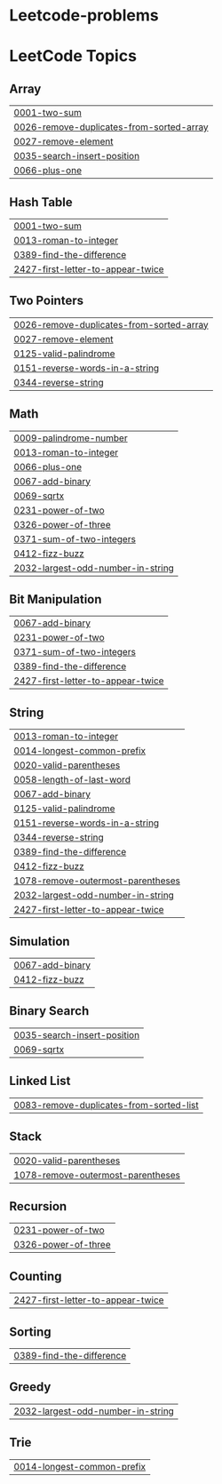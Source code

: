 # Leetcode-problems
<!---LeetCode Topics Start-->
# LeetCode Topics
## Array
|  |
| ------- |
| [0001-two-sum](https://github.com/akshaydeepakm44/Leetcode-problems/tree/master/0001-two-sum) |
| [0026-remove-duplicates-from-sorted-array](https://github.com/akshaydeepakm44/Leetcode-problems/tree/master/0026-remove-duplicates-from-sorted-array) |
| [0027-remove-element](https://github.com/akshaydeepakm44/Leetcode-problems/tree/master/0027-remove-element) |
| [0035-search-insert-position](https://github.com/akshaydeepakm44/Leetcode-problems/tree/master/0035-search-insert-position) |
| [0066-plus-one](https://github.com/akshaydeepakm44/Leetcode-problems/tree/master/0066-plus-one) |
## Hash Table
|  |
| ------- |
| [0001-two-sum](https://github.com/akshaydeepakm44/Leetcode-problems/tree/master/0001-two-sum) |
| [0013-roman-to-integer](https://github.com/akshaydeepakm44/Leetcode-problems/tree/master/0013-roman-to-integer) |
| [0389-find-the-difference](https://github.com/akshaydeepakm44/Leetcode-problems/tree/master/0389-find-the-difference) |
| [2427-first-letter-to-appear-twice](https://github.com/akshaydeepakm44/Leetcode-problems/tree/master/2427-first-letter-to-appear-twice) |
## Two Pointers
|  |
| ------- |
| [0026-remove-duplicates-from-sorted-array](https://github.com/akshaydeepakm44/Leetcode-problems/tree/master/0026-remove-duplicates-from-sorted-array) |
| [0027-remove-element](https://github.com/akshaydeepakm44/Leetcode-problems/tree/master/0027-remove-element) |
| [0125-valid-palindrome](https://github.com/akshaydeepakm44/Leetcode-problems/tree/master/0125-valid-palindrome) |
| [0151-reverse-words-in-a-string](https://github.com/akshaydeepakm44/Leetcode-problems/tree/master/0151-reverse-words-in-a-string) |
| [0344-reverse-string](https://github.com/akshaydeepakm44/Leetcode-problems/tree/master/0344-reverse-string) |
## Math
|  |
| ------- |
| [0009-palindrome-number](https://github.com/akshaydeepakm44/Leetcode-problems/tree/master/0009-palindrome-number) |
| [0013-roman-to-integer](https://github.com/akshaydeepakm44/Leetcode-problems/tree/master/0013-roman-to-integer) |
| [0066-plus-one](https://github.com/akshaydeepakm44/Leetcode-problems/tree/master/0066-plus-one) |
| [0067-add-binary](https://github.com/akshaydeepakm44/Leetcode-problems/tree/master/0067-add-binary) |
| [0069-sqrtx](https://github.com/akshaydeepakm44/Leetcode-problems/tree/master/0069-sqrtx) |
| [0231-power-of-two](https://github.com/akshaydeepakm44/Leetcode-problems/tree/master/0231-power-of-two) |
| [0326-power-of-three](https://github.com/akshaydeepakm44/Leetcode-problems/tree/master/0326-power-of-three) |
| [0371-sum-of-two-integers](https://github.com/akshaydeepakm44/Leetcode-problems/tree/master/0371-sum-of-two-integers) |
| [0412-fizz-buzz](https://github.com/akshaydeepakm44/Leetcode-problems/tree/master/0412-fizz-buzz) |
| [2032-largest-odd-number-in-string](https://github.com/akshaydeepakm44/Leetcode-problems/tree/master/2032-largest-odd-number-in-string) |
## Bit Manipulation
|  |
| ------- |
| [0067-add-binary](https://github.com/akshaydeepakm44/Leetcode-problems/tree/master/0067-add-binary) |
| [0231-power-of-two](https://github.com/akshaydeepakm44/Leetcode-problems/tree/master/0231-power-of-two) |
| [0371-sum-of-two-integers](https://github.com/akshaydeepakm44/Leetcode-problems/tree/master/0371-sum-of-two-integers) |
| [0389-find-the-difference](https://github.com/akshaydeepakm44/Leetcode-problems/tree/master/0389-find-the-difference) |
| [2427-first-letter-to-appear-twice](https://github.com/akshaydeepakm44/Leetcode-problems/tree/master/2427-first-letter-to-appear-twice) |
## String
|  |
| ------- |
| [0013-roman-to-integer](https://github.com/akshaydeepakm44/Leetcode-problems/tree/master/0013-roman-to-integer) |
| [0014-longest-common-prefix](https://github.com/akshaydeepakm44/Leetcode-problems/tree/master/0014-longest-common-prefix) |
| [0020-valid-parentheses](https://github.com/akshaydeepakm44/Leetcode-problems/tree/master/0020-valid-parentheses) |
| [0058-length-of-last-word](https://github.com/akshaydeepakm44/Leetcode-problems/tree/master/0058-length-of-last-word) |
| [0067-add-binary](https://github.com/akshaydeepakm44/Leetcode-problems/tree/master/0067-add-binary) |
| [0125-valid-palindrome](https://github.com/akshaydeepakm44/Leetcode-problems/tree/master/0125-valid-palindrome) |
| [0151-reverse-words-in-a-string](https://github.com/akshaydeepakm44/Leetcode-problems/tree/master/0151-reverse-words-in-a-string) |
| [0344-reverse-string](https://github.com/akshaydeepakm44/Leetcode-problems/tree/master/0344-reverse-string) |
| [0389-find-the-difference](https://github.com/akshaydeepakm44/Leetcode-problems/tree/master/0389-find-the-difference) |
| [0412-fizz-buzz](https://github.com/akshaydeepakm44/Leetcode-problems/tree/master/0412-fizz-buzz) |
| [1078-remove-outermost-parentheses](https://github.com/akshaydeepakm44/Leetcode-problems/tree/master/1078-remove-outermost-parentheses) |
| [2032-largest-odd-number-in-string](https://github.com/akshaydeepakm44/Leetcode-problems/tree/master/2032-largest-odd-number-in-string) |
| [2427-first-letter-to-appear-twice](https://github.com/akshaydeepakm44/Leetcode-problems/tree/master/2427-first-letter-to-appear-twice) |
## Simulation
|  |
| ------- |
| [0067-add-binary](https://github.com/akshaydeepakm44/Leetcode-problems/tree/master/0067-add-binary) |
| [0412-fizz-buzz](https://github.com/akshaydeepakm44/Leetcode-problems/tree/master/0412-fizz-buzz) |
## Binary Search
|  |
| ------- |
| [0035-search-insert-position](https://github.com/akshaydeepakm44/Leetcode-problems/tree/master/0035-search-insert-position) |
| [0069-sqrtx](https://github.com/akshaydeepakm44/Leetcode-problems/tree/master/0069-sqrtx) |
## Linked List
|  |
| ------- |
| [0083-remove-duplicates-from-sorted-list](https://github.com/akshaydeepakm44/Leetcode-problems/tree/master/0083-remove-duplicates-from-sorted-list) |
## Stack
|  |
| ------- |
| [0020-valid-parentheses](https://github.com/akshaydeepakm44/Leetcode-problems/tree/master/0020-valid-parentheses) |
| [1078-remove-outermost-parentheses](https://github.com/akshaydeepakm44/Leetcode-problems/tree/master/1078-remove-outermost-parentheses) |
## Recursion
|  |
| ------- |
| [0231-power-of-two](https://github.com/akshaydeepakm44/Leetcode-problems/tree/master/0231-power-of-two) |
| [0326-power-of-three](https://github.com/akshaydeepakm44/Leetcode-problems/tree/master/0326-power-of-three) |
## Counting
|  |
| ------- |
| [2427-first-letter-to-appear-twice](https://github.com/akshaydeepakm44/Leetcode-problems/tree/master/2427-first-letter-to-appear-twice) |
## Sorting
|  |
| ------- |
| [0389-find-the-difference](https://github.com/akshaydeepakm44/Leetcode-problems/tree/master/0389-find-the-difference) |
## Greedy
|  |
| ------- |
| [2032-largest-odd-number-in-string](https://github.com/akshaydeepakm44/Leetcode-problems/tree/master/2032-largest-odd-number-in-string) |
## Trie
|  |
| ------- |
| [0014-longest-common-prefix](https://github.com/akshaydeepakm44/Leetcode-problems/tree/master/0014-longest-common-prefix) |
<!---LeetCode Topics End-->